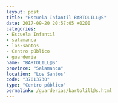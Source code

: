 ```yaml
---
layout: post
title: "Escuela Infantil BARTOLILL@S"
date: 2017-09-20 20:57:05 +0200
categories:
- Escuela Infantil
- salamanca
- los-santos
- Centro público
- guarderia
name: "BARTOLILL@S"
province: "Salamanca"
location: "Los Santos"
code: "37013730"
type: "Centro público"
permalink: /guarderias/bartolill@s.html
---
```

